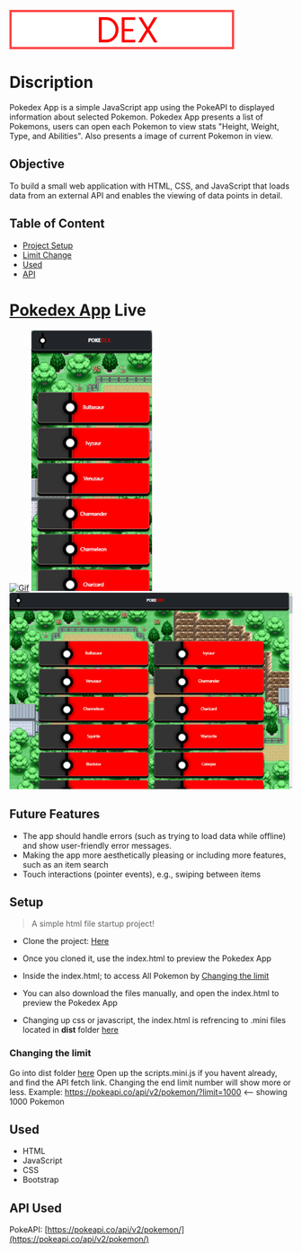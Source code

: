 [![PokeDex](https://github.com/vppelli/Vppelli/blob/main/img/POKEDEX.png)](https://vppelli.github.io/Pokedex-app/)
# Discription
Pokedex App is a simple JavaScript app using the PokeAPI to displayed information about selected Pokemon.
Pokedex App presents a list of Pokemons, users can open each Pokemon to view stats "Height, Weight, Type, and Abilities".
Also presents a image of current Pokemon in view.

## Objective
To build a small web application with HTML, CSS, and JavaScript that loads data from an external API and enables the viewing of data points in detail.

## Table of Content
- [Project Setup](#setup)
- [Limit Change](#changing-the-limit)
- [Used](#used)
- [API](#api-used)

# [Pokedex App](https://vppelli.github.io/Pokedex-app/) Live
[![Gif](img/Pokedex-desktop.gif)](https://vppelli.github.io/Pokedex-app/) [![Gif](img/Pokedex-mobile.gif)](https://vppelli.github.io/Pokedex-app/) &nbsp; &nbsp; &nbsp; &nbsp; &nbsp; &nbsp; &nbsp; &nbsp; &nbsp; &nbsp; &nbsp; &nbsp; &nbsp; &nbsp; &nbsp; &nbsp; [![Gif](img/Pokedex-tablet.gif)](https://vppelli.github.io/Pokedex-app/)

## Future Features
- The app should handle errors (such as trying to load data while offline) and show user-friendly error messages.
- Making the app more aesthetically pleasing or including more features, such as an item search
- Touch interactions (pointer events), e.g., swiping between items



 
## Setup
> A simple html file startup project!
- Clone the project: [Here](https://github.com/vppelli/Pokedex-app.git)
- Once you cloned it, use the index.html to preview the Pokedex App
- Inside the index.html; to access All Pokemon by [Changing the limit](https://github.com/vppelli/Pokedex-app/blob/main/README.md#too-change-limit)

- You can also download the files manually, and open the index.html to preview the Pokedex App
- Changing up css or javascript, the index.html is refrencing to .mini files located in __dist__ folder [here](./dist)

### Changing the limit
Go into dist folder [here](./dist/scripts.mini.js)
Open up the scripts.mini.js if you havent already, and find the API fetch link. Changing the end limit number will show more or less.
Example: https://pokeapi.co/api/v2/pokemon/?limit=1000 <-- showing 1000 Pokemon

## Used
- HTML
- JavaScript
- CSS
- Bootstrap

## API Used
PokeAPI: [https://pokeapi.co/api/v2/pokemon/](https://pokeapi.co/api/v2/pokemon/)

